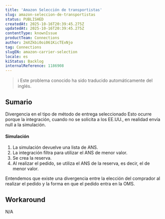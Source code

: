 ```yaml
---
title: 'Amazon Selección de transportistas'
slug: amazon-seleccion-de-transportistas
status: PUBLISHED
createdAt: 2025-10-16T20:39:45.275Z
updatedAt: 2025-10-16T20:39:45.275Z
contentType: knownIssue
productTeam: Connections
author: 2mXZkbi0oi061KicTExNjo
tag: Connections
slugEN: amazon-carrier-selection
locale: es
kiStatus: Backlog
internalReference: 1186908
---
```


>ℹ️ Este problema conocido ha sido traducido automáticamente del inglés.

## Sumario


Divergencia en el tipo de método de entrega seleccionado
Esto ocurre porque la integración, cuando no se solicita a los EE.UU., en realidad envía null a la simulación.


#### Simulación




1. La simulación devuelve una lista de ANS.
2. La integración filtra para utilizar el ANS de menor valor.
3. Se crea la reserva.
4. Al realizar el pedido, se utiliza el ANS de la reserva, es decir, el de menor valor.

Entendemos que existe una divergencia entre la elección del comprador al realizar el pedido y la forma en que el pedido entra en la OMS.

## Workaround


N/A




